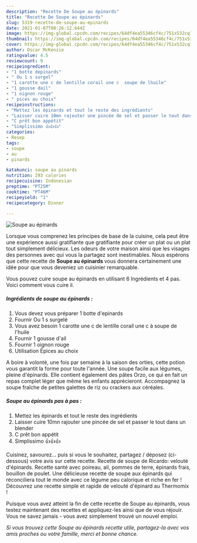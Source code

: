 ```yaml
---
description: "Recette De Soupe au épinards"
title: "Recette De Soupe au épinards"
slug: 5319-recette-de-soupe-au-epinards
date: 2021-01-07T08:26:12.644Z
image: https://img-global.cpcdn.com/recipes/64df4ea55346cf4c/751x532cq70/soupe-au-epinards-photo-principale-de-la-recette.jpg
thumbnail: https://img-global.cpcdn.com/recipes/64df4ea55346cf4c/751x532cq70/soupe-au-epinards-photo-principale-de-la-recette.jpg
cover: https://img-global.cpcdn.com/recipes/64df4ea55346cf4c/751x532cq70/soupe-au-epinards-photo-principale-de-la-recette.jpg
author: Oscar McKenzie
ratingvalue: 4.5
reviewcount: 9
recipeingredient:
- "1 botte depinards"
- " Ou 1 s surgel"
- "1 carotte une c de lentille corail une c  soupe de lhuile"
- "1 gousse dail"
- "1 oignon rouge"
- " pices au choix"
recipeinstructions:
- "Mettez les épinards et tout le reste des ingrédients"
- "Laisser cuire 10mn rajouter une pincée de sel et passer le tout dans un blender"
- "C prêt bon appétit"
- "Simplissimo 👍👍👍"
categories:
- Resep
tags:
- soupe
- au
- pinards

katakunci: soupe au pinards 
nutrition: 293 calories
recipecuisine: Indonesian
preptime: "PT25M"
cooktime: "PT46M"
recipeyield: "1"
recipecategory: Dinner

---
```



![Soupe au épinards](https://img-global.cpcdn.com/recipes/64df4ea55346cf4c/751x532cq70/soupe-au-epinards-photo-principale-de-la-recette.jpg)

Lorsque vous comprenez les principes de base de la cuisine, cela peut être une expérience aussi gratifiante que gratifiante pour créer un plat ou un plat tout simplement délicieux. Les odeurs de votre maison ainsi que les visages des personnes avec qui vous la partagez sont inestimables. Nous espérons que cette recette de <strong> Soupe au épinards </strong> vous donnera certainement une idée pour que vous deveniez un cuisinier remarquable.

<!--inarticleads1-->

Vous pouvez cuire soupe au épinards en utilisant 6 Ingrédients et 4 pas. Voici comment vous cuire il.

##### Ingrédients de soupe au épinards :

1. Vous devez vous préparer 1 botte d&#39;epinards
1. Fournir  Ou 1 s surgelé
1. Vous avez besoin 1 carotte une c de lentille corail une c à soupe de l&#39;huile
1. Fournir 1 gousse d&#39;ail
1. Fournir 1 oignon rouge
1. Utilisation  Épices au choix


A boire à volonté, une fois par semaine à la saison des orties, cette potion vous garantit la forme pour toute l&#39;année. Une soupe facile aux légumes, pleine d&#39;épinards. Elle contient également des pâtes Orzo, ce qui en fait un repas complet léger que même les enfants apprécieront. Accompagnez la soupe fraîche de petites galettes de riz ou crackers aux céréales. 

<!--inarticleads2-->

##### Soupe au épinards pas à pas :

1. Mettez les épinards et tout le reste des ingrédients
1. Laisser cuire 10mn rajouter une pincée de sel et passer le tout dans un blender
1. C prêt bon appétit
1. Simplissimo 👍👍👍


Cuisinez, savourez… puis si vous le souhaitez, partagez / déposez (ci-dessous) votre avis sur cette recette. Recette de soupe de Ricardo: velouté d&#39;épinards. Recette santé avec poireau, ail, pommes de terre, épinards frais, bouillon de poulet. Une délicieuse recette de soupe aux épinards qui réconciliera tout le monde avec ce légume peu calorique et riche en fer ! Découvrez une recette simple et rapide de velouté d&#39;épinard au Thermomix ! 

<!--inarticleads1-->

<p>
Puisque vous avez atteint la fin de cette recette de Soupe au épinards, vous testez maintenant des recettes et appliquez-les ainsi que de vous réjouir. Vous ne savez jamais - vous avez simplement trouvé un nouvel emploi.
</p>

<p>
<i>Si vous trouvez cette Soupe au épinards recette utile, partagez-la avec vos amis proches ou votre famille, merci et bonne chance.</i>
</p>

